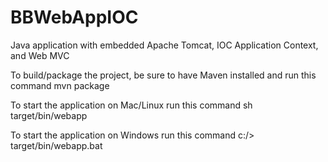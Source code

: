 # BBWebAppIOC
Java application with embedded Apache Tomcat, IOC Application Context, and Web MVC

To build/package the project, be sure to have Maven installed and run this command
mvn package

To start the application on Mac/Linux run this command
sh target/bin/webapp

To start the application on Windows run this command
c:/> target/bin/webapp.bat